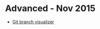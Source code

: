 # Advanced - Nov 2015

* [Git branch visualizer](http://pcottle.github.io/learnGitBranching/?NODEMO)
